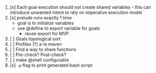 
1. [x] Each goal execution should not create shared variables - this can introduce unwanted intent to rely on imperative execution model
2. [x] prelude runs exactly 1 time
    - goal is to initialize variables
    - use @define to export variable for goals
        - reuse export for MVP
3. [ ] Goals topological sort
4. [ ] Profiles (?) a-la maven
5. [ ] Find a way to share functions
6. [ ] Pre-check? Post-check?
7. [ ] make @shell configurable
8. [x] `-p` flag to print generated bash script 
